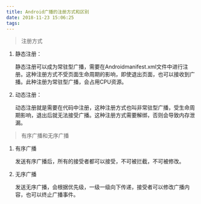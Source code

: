 ```yaml
---
title: Android广播的注册方式和区别
date: 2018-11-23 15:06:25
tags:
---
```


> 注册方式

1. 静态注册：
  
    静态注册可以成为常驻型广播，需要在Androidmanifest.xml文件中进行注册。这种注册方式不受页面生命周期的影响，即使退出页面，也可以接收到广播。此种注册为常驻型广播，会占用CPU资源。

2. 动态注册：
  
    动态注册就是需要在代码中注册，这种注册方式也叫非常驻型广播，受生命周期影响，退出后就无法接受广播。这种注册方式需要解绑，否则会导致内存泄漏。

> 有序广播和无序广播

1. 有序广播
   
    发送有序广播后，所有的接受者都可以接受，不可被拦截，不可被修改。

2. 无序广播
  
    发送无序广播，会根据优先级，一级一级向下传递，接受者可以修改广播内容，也可以终止广播事件。
